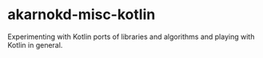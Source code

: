 # akarnokd-misc-kotlin

Experimenting with Kotlin ports of libraries and algorithms and playing with Kotlin in general.
